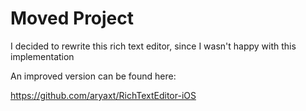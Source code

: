 Moved Project
====================
I decided to rewrite this rich text editor, since I wasn't happy with this implementation

An improved version can be found here:

https://github.com/aryaxt/RichTextEditor-iOS
